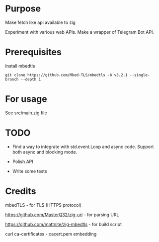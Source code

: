 # Purpose

Make fetch like api available to zig

Experiment with various web APIs. Make a wrapper of Telegram Bot API.

# Prerequisites

Install mbedtls

```
git clone https://github.com/Mbed-TLS/mbedtls -b v3.2.1 --single-branch --depth 1
```

# For usage

See src/main.zig file

# TODO

- Find a way to integrate with std.event.Loop and async code. Support both async and blocking mode.

- Polish API

- Write some tests

# Credits

mbedTLS - for TLS (HTTPS protocol)

https://github.com/MasterQ32/zig-uri - for parsing URL

https://github.com/mattnite/zig-mbedtls - for build script

curl ca-certificates - cacert.pem embedding

